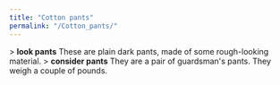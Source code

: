 ```yaml
---
title: "Cotton pants"
permalink: "/Cotton_pants/"
---
```


\> **look pants**
These are plain dark pants, made of some rough-looking material.
\> **consider pants**
They are a pair of guardsman's pants.
They weigh a couple of pounds.
